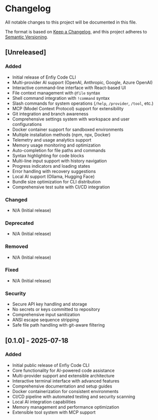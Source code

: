 # Changelog

All notable changes to this project will be documented in this file.

The format is based on [Keep a Changelog](https://keepachangelog.com/en/1.0.0/),
and this project adheres to [Semantic Versioning](https://semver.org/spec/v2.0.0.html).

## [Unreleased]

### Added

- Initial release of Enfiy Code CLI
- Multi-provider AI support (OpenAI, Anthropic, Google, Azure OpenAI)
- Interactive command-line interface with React-based UI
- File context management with `@file` syntax
- Shell command integration with `!command` syntax
- Slash commands for system operations (`/help`, `/provider`, `/tool`, etc.)
- MCP (Model Context Protocol) support for extensibility
- Git integration and branch awareness
- Comprehensive settings system with workspace and user configurations
- Docker container support for sandboxed environments
- Multiple installation methods (npm, npx, Docker)
- Telemetry and usage analytics support
- Memory usage monitoring and optimization
- Auto-completion for file paths and commands
- Syntax highlighting for code blocks
- Multi-line input support with history navigation
- Progress indicators and loading states
- Error handling with recovery suggestions
- Local AI support (Ollama, Hugging Face)
- Bundle size optimization for CLI distribution
- Comprehensive test suite with CI/CD integration

### Changed

- N/A (Initial release)

### Deprecated

- N/A (Initial release)

### Removed

- N/A (Initial release)

### Fixed

- N/A (Initial release)

### Security

- Secure API key handling and storage
- No secrets or keys committed to repository
- Comprehensive input sanitization
- ANSI escape sequence stripping
- Safe file path handling with git-aware filtering

## [0.1.0] - 2025-07-18

### Added

- Initial public release of Enfiy Code CLI
- Core functionality for AI-powered code assistance
- Multi-provider support and extensible architecture
- Interactive terminal interface with advanced features
- Comprehensive documentation and setup guides
- Docker containerization for consistent environments
- CI/CD pipeline with automated testing and security scanning
- Local AI integration capabilities
- Memory management and performance optimization
- Extensible tool system with MCP support
